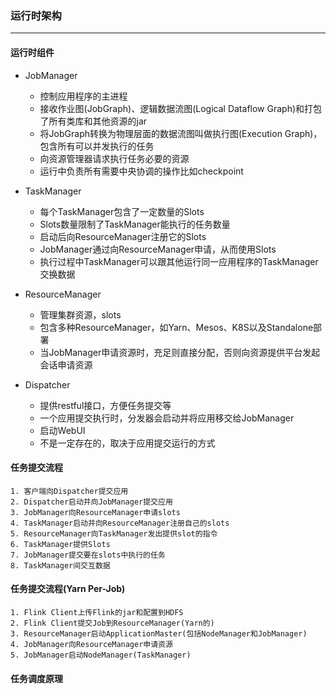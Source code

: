 ### 运行时架构

---

#### 运行时组件

- JobManager

    - 控制应用程序的主进程
    - 接收作业图(JobGraph)、逻辑数据流图(Logical Dataflow Graph)和打包了所有类库和其他资源的jar
    - 将JobGraph转换为物理层面的数据流图叫做执行图(Execution Graph)，包含所有可以并发执行的任务
    - 向资源管理器请求执行任务必要的资源
    - 运行中负责所有需要中央协调的操作比如checkpoint

- TaskManager

    - 每个TaskManager包含了一定数量的Slots
    - Slots数量限制了TaskManager能执行的任务数量
    - 启动后向ResourceManager注册它的Slots
    - JobManager通过向ResourceManager申请，从而使用Slots
    - 执行过程中TaskManager可以跟其他运行同一应用程序的TaskManager交换数据

- ResourceManager

    - 管理集群资源，slots
    - 包含多种ResourceManager，如Yarn、Mesos、K8S以及Standalone部署
    - 当JobManager申请资源时，充足则直接分配，否则向资源提供平台发起会话申请资源

- Dispatcher

    - 提供restful接口，方便任务提交等
    - 一个应用提交执行时，分发器会启动并将应用移交给JobManager
    - 启动WebUI
    - 不是一定存在的，取决于应用提交运行的方式

#### 任务提交流程

    1. 客户端向Dispatcher提交应用
    2. Dispatcher启动并向JobManager提交应用
    3. JobManager向ResourceManager申请slots
    4. TaskManager启动并向ResourceManager注册自己的slots
    5. ResourceManager向TaskManager发出提供slot的指令
    6. TaskManager提供Slots
    7. JobManager提交要在slots中执行的任务
    8. TaskManager间交互数据

#### 任务提交流程(Yarn Per-Job)

    1. Flink Client上传Flink的jar和配置到HDFS
    2. Flink Client提交Job到ResourceManager(Yarn的)
    3. ResourceManager启动ApplicationMaster(包括NodeManager和JobManager)
    4. JobManager向ResourceManager申请资源
    5. JobManager启动NodeManager(TaskManager)


#### 任务调度原理

